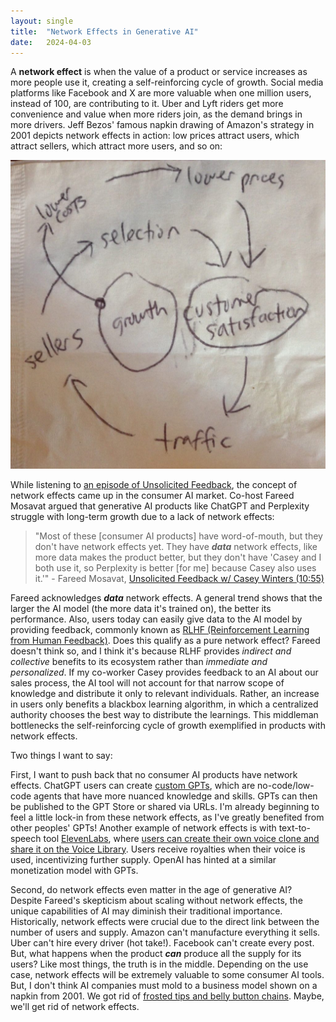 ```yaml
---
layout: single
title:  "Network Effects in Generative AI"
date:   2024-04-03
---
```


A **network effect** is when the value of a product or service increases as more people use it, creating a self-reinforcing cycle of growth. Social media platforms like Facebook and X are more valuable when one million users, instead of 100, are contributing to it. Uber and Lyft riders get more convenience and value when more riders join, as the demand brings in more drivers. Jeff Bezos' famous napkin drawing of Amazon's strategy in 2001 depicts network effects in action: low prices attract users, which attract sellers, which attract more users, and so on: 

<img src="../assets/images/Amazon-Flywheel-1024x1002.jpg" alt="Amazon Flywheel Napkin" style="zoom:50%;" />

While listening to [an episode of Unsolicited Feedback](https://youtu.be/MzniuV8o59U?si=-rL_G-QjmL_c96Wi), the concept of network effects came up in the consumer AI market. Co-host Fareed Mosavat argued that generative AI products like ChatGPT and Perplexity struggle with long-term growth due to a lack of network effects:

> "Most of these [consumer AI products] have word-of-mouth, but they don't have network effects yet. They have ***data*** network effects, like more data makes the product better, but they don't have 'Casey and I both use it, so Perplexity is better [for me] because Casey also uses it.'" - Fareed Mosavat, [Unsolicited Feedback w/ Casey Winters (10:55)](https://youtu.be/MzniuV8o59U?si=dP67_nNUgoHGcTZB&t=655)

Fareed acknowledges ***data*** network effects. A general trend shows that the larger the AI model (the more data it's trained on), the better its performance. Also, users today can easily give data to the AI model by providing feedback, commonly known as [RLHF (Reinforcement Learning from Human Feedback)](https://arc.net/l/quote/hciqfwbs). Does this qualify as a pure network effect? Fareed doesn't think so, and I think it's because RLHF provides *indirect and collective* benefits to its ecosystem rather than *immediate and personalized*. If my co-worker Casey provides feedback to an AI about our sales process, the AI tool will not account for that narrow scope of knowledge and distribute it only to relevant individuals. Rather, an increase in users only benefits a blackbox learning algorithm, in which a centralized authority chooses the best way to distribute the learnings. This middleman bottlenecks the self-reinforcing cycle of growth exemplified in products with network effects.

Two things I want to say:

First, I want to push back that no consumer AI products have network effects. ChatGPT users can create [custom GPTs](https://openai.com/blog/introducing-gpts), which are no-code/low-code agents that have more nuanced knowledge and skills. GPTs can then be published to the GPT Store or shared via URLs. I'm already beginning to feel a little lock-in from these network effects, as I've greatly benefited from other peoples' GPTs! Another example of network effects is with text-to-speech tool [ElevenLabs](https://elevenlabs.io/), where [users can create their own voice clone and share it on the Voice Library](https://arc.net/l/quote/dpowgcbr). Users receive royalties when their voice is used, incentivizing further supply. OpenAI has hinted at a similar monetization model with GPTs.

Second, do network effects even matter in the age of generative AI? Despite Fareed's skepticism about scaling without network effects, the unique capabilities of AI may diminish their traditional importance. Historically, network effects were crucial due to the direct link between the number of users and supply. Amazon can't manufacture everything it sells. Uber can't hire every driver (hot take!). Facebook can't create every post. But, what happens when the product ***can*** produce all the supply for its users? Like most things, the truth is in the middle. Depending on the use case, network effects will be extremely valuable to some consumer AI tools. But, I don't think AI companies must mold to a business model shown on a napkin from 2001. We got rid of [frosted tips and belly button chains](https://www.buzzfeed.com/mjs538/early-2000s-fashion-trends). Maybe, we'll get rid of network effects.